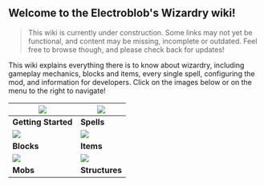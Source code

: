 ## Welcome to the Electroblob's Wizardry wiki!

> This wiki is currently under construction. Some links may not yet be functional, and content may be missing, incomplete or outdated. Feel free to browse though, and please check back for updates!

This wiki explains everything there is to know about wizardry, including gameplay mechanics, blocks and items, every single spell, configuring the mod, and information for developers. Click on the images below or on the menu to the right to navigate!

| [![](https://media.forgecdn.net/attachments/202/409/2016-10-14_16.png)](https://github.com/Electroblob77/Wizardry/wiki/Getting-Started) | [![](https://media.forgecdn.net/attachments/202/396/2016-10-14_16.png)](https://github.com/Electroblob77/Wizardry/wiki/Spells) |
|---|---|
| **Getting Started** | **Spells** |
| [![](https://media-minecraftforum.cursecdn.com/attachments/255/783/636324381218850679.png)](https://github.com/Electroblob77/Wizardry/wiki/Blocks) | [![](https://media-minecraftforum.cursecdn.com/attachments/263/499/636383285029224134.png)](https://github.com/Electroblob77/Wizardry/wiki/Items) |
| **Blocks** | **Items** |
| [![](https://media.forgecdn.net/attachments/202/406/2017-01-16_20.png)](https://github.com/Electroblob77/Wizardry/wiki/Mobs) | [![](https://media.forgecdn.net/attachments/203/389/2017-04-29_18.png)](https://github.com/Electroblob77/Wizardry/wiki/Structures) |
| **Mobs** | **Structures** |